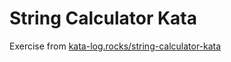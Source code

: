 # String Calculator Kata

Exercise from [kata-log.rocks/string-calculator-kata](https://kata-log.rocks/string-calculator-kata)
